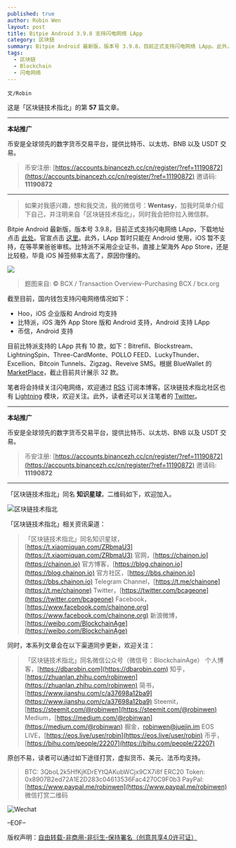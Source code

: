 ```yaml
---
published: true
author: Robin Wen
layout: post
title: Bitpie Android 3.9.8 支持闪电网络 LApp
category: 区块链
summary: Bitpie Android 最新版，版本号 3.9.8，目前正式支持闪电网络 LApp。此外，LApp 暂时只能在 Android 使用，iOS 暂不支持，在等苹果爸爸审核。比特派不采用企业证书，直接上架海外 App Store，还是比较稳，毕竟 iOS 掉签频率太高了，原因你懂的。目前比特派支持的 LApp 共有 10 款，如下：Bitrefill、Blockstream、LightningSpin、Three-CardMonte、POLLO FEED、LuckyThunder、Excellion、Bitcoin Tunnels、Zigzag、Reveive SMS。
tags:
  - 区块链
  - Blockchain
  - 闪电网络
---
```


`文/Robin`

这是「区块链技术指北」的第 **57** 篇文章。

***

**本站推广**

币安是全球领先的数字货币交易平台，提供比特币、以太坊、BNB 以及 USDT 交易。

> 币安注册: [https://accounts.binancezh.cc/cn/register/?ref=11190872](https://accounts.binancezh.cc/cn/register/?ref=11190872)
> 邀请码: **11190872**

***

> 如果对我感兴趣，想和我交流，我的微信号：**Wentasy**，加我时简单介绍下自己，并注明来自「区块链技术指北」，同时我会把你拉入微信群。

Bitpie Android 最新版，版本号 3.9.8，目前正式支持闪电网络 LApp，下载地址点击 [此处](https://itunes.apple.com/us/app/bitpie-blockchain-wallet/id1168568820?mt=8)。官宣点击 [这里](https://medium.com/@Bitpie/bitpie-v3-9-8-now-support-lapps-c1a34344a54e)。此外，LApp 暂时只能在 Android 使用，iOS 暂不支持，在等苹果爸爸审核。比特派不采用企业证书，直接上架海外 App Store，还是比较稳，毕竟 iOS 掉签频率太高了，原因你懂的。

![](https://cdn.dbarobin.com/dGRYEm6.jpg)

> 题图来自: © BCX / Transaction Overview-Purchasing BCX / bcx.org

截至目前，国内钱包支持闪电网络情况如下：

* Hoo，iOS 企业版和 Android 均支持
* 比特派，iOS 海外 App Store 版和 Android 支持，Android 支持 LApp
* 币信，Android 支持

目前比特派支持的 LApp 共有 10 款，如下：Bitrefill、Blockstream、LightningSpin、Three-CardMonte、POLLO FEED、LuckyThunder、Excellion、Bitcoin Tunnels、Zigzag、Reveive SMS。根据 BlueWallet 的 [MarketPlace](https://bluewallet.io/marketplace)，截止目前共计展示 32 款。

笔者将会持续关注闪电网络，欢迎通过 [RSS](https://dbarobin.com/feed.xm) 订阅本博客。区块链技术指北社区也有 [Lightning](https://bbs.chainon.io/t/lightning) 模块，欢迎关注。此外，读者还可以关注笔者的 [Twitter](https://twitter.com/vrwio)。

***

**本站推广**

币安是全球领先的数字货币交易平台，提供比特币、以太坊、BNB 以及 USDT 交易。

> 币安注册: [https://accounts.binancezh.cc/cn/register/?ref=11190872](https://accounts.binancezh.cc/cn/register/?ref=11190872)
> 邀请码: **11190872**

***

「区块链技术指北」同名 **知识星球**，二维码如下，欢迎加入。

![区块链技术指北](https://cdn.dbarobin.com/3YzonTR.png)

「区块链技术指北」相关资讯渠道：

> 「区块链技术指北」同名知识星球，[https://t.xiaomiquan.com/ZRbmaU3](https://t.xiaomiquan.com/ZRbmaU3)
> 官网，[https://chainon.io](https://chainon.io)
> 官方博客，[https://blog.chainon.io](https://blog.chainon.io)
> 官方社区，[https://bbs.chainon.io](https://bbs.chainon.io)
> Telegram Channel，[https://t.me/chainone](https://t.me/chainone)
> Twitter，[https://twitter.com/bcageone](https://twitter.com/bcageone)
> Facebook，[https://www.facebook.com/chainone.org](https://www.facebook.com/chainone.org)
> 新浪微博，[https://weibo.com/BlockchainAge](https://weibo.com/BlockchainAge)

同时，本系列文章会在以下渠道同步更新，欢迎关注：

> 「区块链技术指北」同名微信公众号（微信号：BlockchainAge）
> 个人博客，[https://dbarobin.com](https://dbarobin.com)
> 知乎，[https://zhuanlan.zhihu.com/robinwen](https://zhuanlan.zhihu.com/robinwen)
> 简书，[https://www.jianshu.com/c/a37698a12ba9](https://www.jianshu.com/c/a37698a12ba9)
> Steemit，[https://steemit.com/@robinwen](https://steemit.com/@robinwen)
> Medium，[https://medium.com/@robinwan](https://medium.com/@robinwan)
> 掘金，[robinwen@juejin.im](https://juejin.im/user/5673ccae60b2260ee435f89a/posts)
> EOS LIVE，[https://eos.live/user/robin](https://eos.live/user/robin)
> 币乎，[https://bihu.com/people/22207](https://bihu.com/people/22207)

原创不易，读者可以通过如下途径打赏，虚拟货币、美元、法币均支持。

> BTC: 3QboL2k5HfKjKDrEYtQAKubWCjx9CX7i8f
> ERC20 Token: 0x8907B2ed72A1E2D283c04613536Fac4270C9F0b3
> PayPal: [https://www.paypal.me/robinwen](https://www.paypal.me/robinwen)
> 微信打赏二维码

![Wechat](https://cdn.dbarobin.com/SzoNl5b.jpg)

–EOF–

版权声明：[自由转载-非商用-非衍生-保持署名（创意共享4.0许可证）](http://creativecommons.org/licenses/by-nc-nd/4.0/deed.zh)
